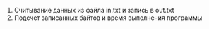 1) Считывание данных из файла in.txt и запись в out.txt
2) Подсчет записанных байтов и время выполнения программы